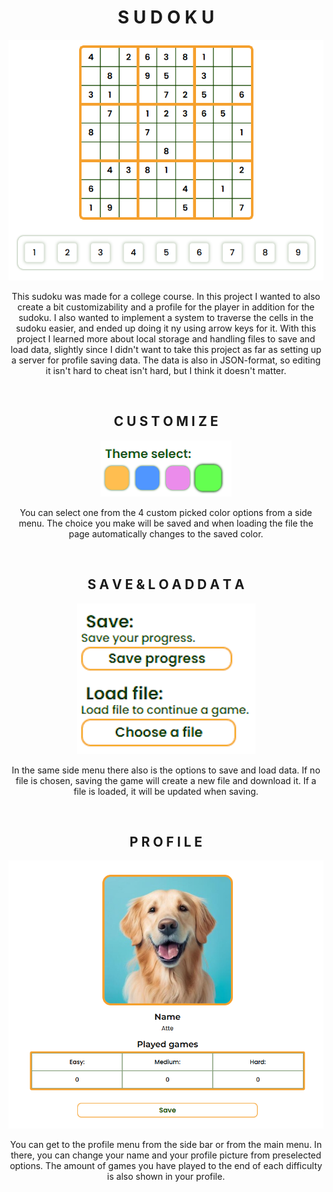 <h1 align="center"> S U D O K U </h1>
<div align="center">
    <img src="readmeImages/sudoku.png" alt="sudoku image">
</div>
<p align="center">This sudoku was made for a college course. In this project I wanted to also create a bit customizability and a profile for the player in addition for the sudoku. I also wanted to implement a system to traverse the cells in the sudoku easier, and ended up doing it ny using arrow keys for it. With this project I learned more about local storage and handling files to save and load data, slightly since I didn't want to take this project as far as setting up a server for profile saving data. The data is also in JSON-format, so editing it isn't hard to cheat isn't hard, but I think it doesn't matter.</p>

</br>

<h2 align="center"> C U S T O M I Z E </h1>
<div align="center">
    <img src="readmeImages/colorChoices.png" alt="colors image">
</div>
<p align="center">You can select one from the 4 custom picked color options from a side menu. The choice you make will be saved and when loading the file the page automatically changes to the saved color.</p>

</br>

<h2 align="center"> S A V E  &  L O A D  D A T A </h1>
<div align="center">
    <img src="readmeImages/saveLoadFile.png" alt="save & load file image">
</div>
<p align="center">In the same side menu there also is the options to save and load data. If no file is chosen, saving the game will create a new file and download it. If a file is loaded, it will be updated when saving.</p>

</br>

<h2 align="center"> P R O F I L E </h1>
<div align="center">
    <img src="readmeImages/profile.png" alt="profile image">
</div>
<p align="center">You can get to the profile menu from the side bar or from the main menu. In there, you can change your name and your profile picture from preselected options. The amount of games you have played to the end of each difficulty is also shown in your profile.</p>
